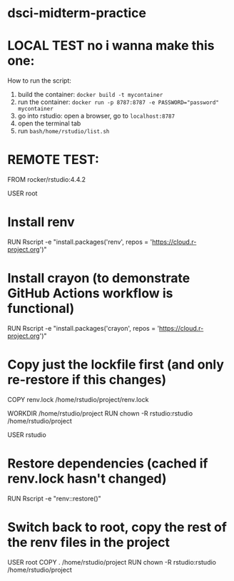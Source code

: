 # dsci-midterm-practice

# LOCAL TEST no i wanna make this one:
How to run the script:
1. build the container: `docker build -t mycontainer`
2. run the container: `docker run -p 8787:8787 -e PASSWORD="password" mycontainer`
3. go into rstudio: open a browser, go to `localhost:8787`
4. open the terminal tab
5. run `bash/home/rstudio/list.sh`

# REMOTE TEST:
FROM rocker/rstudio:4.4.2

USER root

# Install renv
RUN Rscript -e "install.packages('renv', repos = 'https://cloud.r-project.org')"

# Install crayon (to demonstrate GitHub Actions workflow is functional)
RUN Rscript -e "install.packages('crayon', repos = 'https://cloud.r-project.org')"

# Copy just the lockfile first (and only re-restore if this changes)
COPY renv.lock /home/rstudio/project/renv.lock

WORKDIR /home/rstudio/project
RUN chown -R rstudio:rstudio /home/rstudio/project

USER rstudio

# Restore dependencies (cached if renv.lock hasn't changed)
RUN Rscript -e "renv::restore()"

# Switch back to root, copy the rest of the renv files in the project
USER root
COPY . /home/rstudio/project
RUN chown -R rstudio:rstudio /home/rstudio/project
